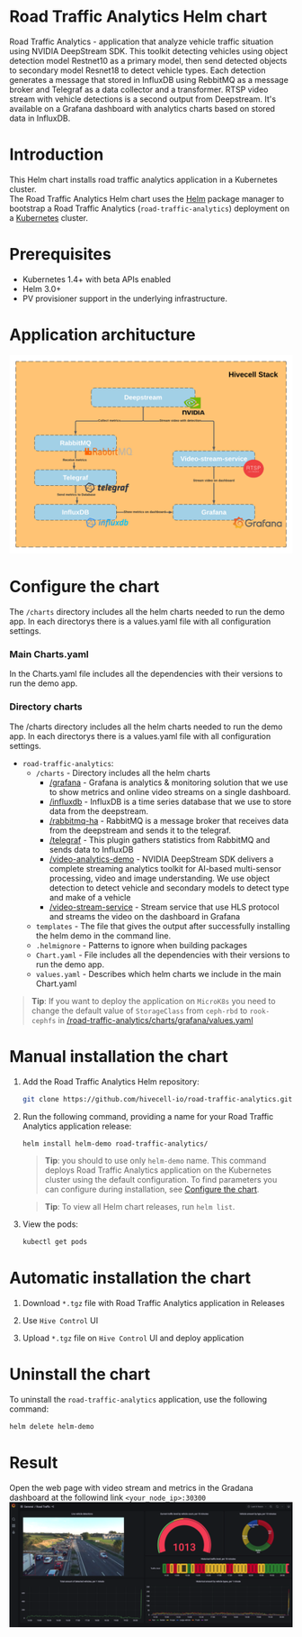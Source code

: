# Road Traffic Analytics Helm chart

Road Traffic Analytics - application that analyze vehicle traffic situation using NVIDIA DeepStream SDK. This toolkit detecting vehicles using object detection model Restnet10 as a primary model, then send detected objects to secondary model Resnet18 to detect vehicle types. Each detection generates a message that stored in InfluxDB using RebbitMQ as a message broker and Telegraf as a data collector and a transformer. RTSP video stream with vehicle detections is a second output from Deepstream. It's available on a Grafana dashboard with analytics charts based on stored data in InfluxDB.

# Introduction

This Helm chart installs road traffic analytics application in a Kubernetes cluster.\
The Road Traffic Analytics Helm chart uses the [Helm](https://helm.sh) package manager to bootstrap a Road Traffic Analytics (`road-traffic-analytics`) deployment on a [Kubernetes](http://kubernetes.io) cluster.

# Prerequisites

- Kubernetes 1.4+ with beta APIs enabled
- Helm 3.0+
- PV provisioner support in the underlying infrastructure.

# Application architucture
![](./images/architecture.png)

# Configure the chart

The ``/charts`` directory includes all the helm charts needed to run the demo app. In each directorys there is a values.yaml file with all configuration settings.

### Main Charts.yaml 
In the Charts.yaml file includes all the dependencies with their versions to run the demo app.

### Directory charts
The /charts directory includes all the helm charts needed to run the demo app. In each directorys there is a values.yaml file with all configuration settings.
 - `road-traffic-analytics`:
    - `/charts` - Directory includes all the helm charts
        - [/grafana](./charts/grafana) - Grafana is analytics & monitoring solution that we use to show metrics and online video streams on a single dashboard.
        - [/influxdb](./charts/influx) - InfluxDB is a time series database that we use to store data from the deepstream.
        - [/rabbitmq-ha](https://gitlab.rickerlyman.com/hivecell/poc/helm-charts/-/tree/feature/helm-demo-app/road-traffic-analytics/charts/rabbitmq-ha) - RabbitMQ is a message broker that receives data from the deepstream and sends it to the telegraf. 
        - [/telegraf](.charts/telegraf) - This plugin gathers statistics from RabbitMQ and sends data to InfluxDB
        - [/video-analytics-demo](./video-analytics-demo) - NVIDIA DeepStream SDK delivers a complete streaming analytics toolkit for AI-based multi-sensor processing, video and image understanding. We use object detection to detect vehicle and secondary models to detect type and make of a vehicle
        - [/video-stream-service](./charts/video-stream-service) - Stream service that use HLS protocol and streams the video on the dashboard in Grafana
    - `templates` - The file that gives the output after successfully installing the helm demo in the command line.
    - ``.helmignore`` - Patterns to ignore when building packages
    - `Chart.yaml` - File includes all the dependencies with their versions to run the demo app.
    - `values.yaml` - Describes which helm charts we include in the main Chart.yaml 

> **Tip**: If you want to deploy the application on `MicroK8s` you need to change the default value of `StorageClass` from `ceph-rbd` to `rook-cephfs` in [/road-traffic-analytics/charts/grafana/values.yaml](./charts/influxdb/values.yaml#L45)
  

# Manual installation the chart

1. Add the Road Traffic Analytics Helm repository:

   ```bash
   git clone https://github.com/hivecell-io/road-traffic-analytics.git
   ```

2. Run the following command, providing a name for your Road Traffic Analytics application release:

   ```bash
   helm install helm-demo road-traffic-analytics/
   ```

   > **Tip**: you should to use only `helm-demo` name.
   This command deploys Road Traffic Analytics application on the Kubernetes cluster using the default configuration. To find parameters you can configure during installation, see [Configure the chart](#configure-the-chart).

   > **Tip**: To view all Helm chart releases, run `helm list`.

3. View the pods: 

    ```bash
    kubectl get pods
    ```
# Automatic installation the chart

1. Download `*.tgz` file with Road Traffic Analytics application in Releases

2. Use `Hive Control` UI

3. Upload `*.tgz` file on `Hive Control` UI and deploy application

# Uninstall the chart

To uninstall the `road-traffic-analytics` application, use the following command:

```bash
helm delete helm-demo
```

# Result

Open the web page with video stream and metrics in the Gradana dashboard at the followind link ``<your_node_ip>:30300``
![](./images/dashboard.png)